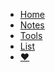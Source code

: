 - [Home](/)
- [Notes](/Notes/)
- [Tools](/Tools/)
- [List](/List/)
- <a href="https://afdian.net/a/daomishu" target="_blank" data-umami-event="afdian-nav">❤️</a>
